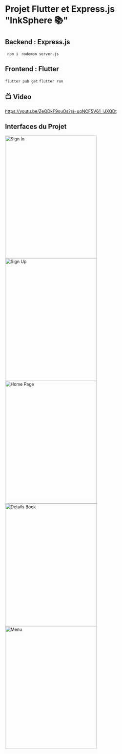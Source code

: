 # Projet Flutter et Express.js "InkSphere 📚"
## Backend : Express.js 
``` npm i```
``` nodemon server.js```

## Frontend : Flutter
``` flutter pub get ```
``` flutter run ```

## 📺 Video
https://youtu.be/ZeQDkF9ouOs?si=uqNCF5V61_iJXQDt
## Interfaces du Projet
<img src="./captures/2025-01-15_14h59_38.png" alt="Sign In" width="300" height="400" />
<img src="./captures/2025-01-15_15h00_00.png" alt="Sign Up" width="300" height="400" />
<img src="./captures/2025-01-15_14h54_01.png" alt="Home Page" width="300" height="400" />
<img src="./captures/2025-01-15_14h54_33.png" alt="Details Book" width="300" height="400" />
<img src="./captures/2025-01-15_14h39_08.png" alt="Menu" width="300" height="400" />



